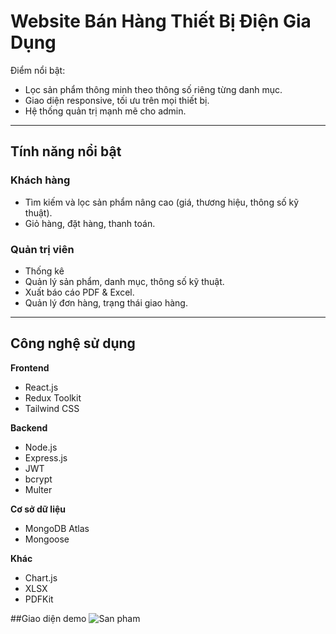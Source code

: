 # Website Bán Hàng Thiết Bị Điện Gia Dụng

Điểm nổi bật:
- Lọc sản phẩm thông minh theo thông số riêng từng danh mục.
- Giao diện responsive, tối ưu trên mọi thiết bị.
- Hệ thống quản trị mạnh mẽ cho admin.

---

## Tính năng nổi bật
### Khách hàng
- Tìm kiếm và lọc sản phẩm nâng cao (giá, thương hiệu, thông số kỹ thuật).
- Giỏ hàng, đặt hàng, thanh toán.

### Quản trị viên
- Thống kê
- Quản lý sản phẩm, danh mục, thông số kỹ thuật.
- Xuất báo cáo PDF & Excel.
- Quản lý đơn hàng, trạng thái giao hàng.


---

## Công nghệ sử dụng

**Frontend**
- React.js
- Redux Toolkit
- Tailwind CSS

**Backend**
- Node.js
- Express.js
- JWT
- bcrypt
- Multer

**Cơ sở dữ liệu**
- MongoDB Atlas
- Mongoose

**Khác**
- Chart.js
- XLSX
- PDFKit

##Giao diện demo
![San pham](client/src/assets/sanpham)
